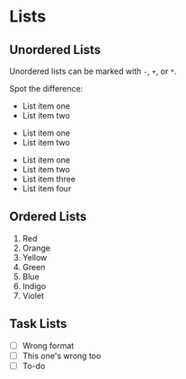 # Lists

## Unordered Lists

Unordered lists can be marked with `-`, `+`, or `*`.

Spot the difference:

- List item one
- List item two

+ List item one
+ List item two

* List item one
* List item two
* List item three
* List item four

## Ordered Lists

1. Red
2. Orange
3. Yellow
4. Green
5. Blue
6. Indigo
7. Violet


## Task Lists

- [ ] Wrong format
- [ ] This one's wrong too
- [ ] To-do
